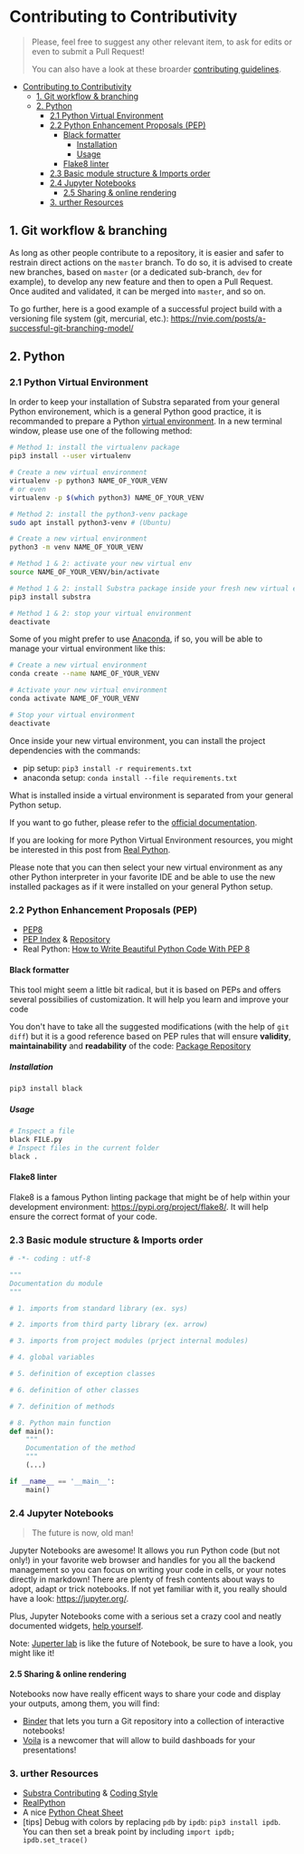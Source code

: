 # Contributing to Contributivity

> Please, feel free to suggest any other relevant item, to ask for edits or even to submit a Pull Request!
>
> You can also have a look at these broarder [contributing guidelines](https://github.com/SubstraFoundation/.github/blob/master/CONTRIBUTING.md).

- [Contributing to Contributivity](#contributing-to-contributivity)
  - [1. Git workflow & branching](#1-git-workflow--branching)
  - [2. Python](#2-python)
    - [2.1 Python Virtual Environment](#21-python-virtual-environment)
    - [2.2 Python Enhancement Proposals (PEP)](#22-python-enhancement-proposals-pep)
      - [Black formatter](#black-formatter)
        - [Installation](#installation)
        - [Usage](#usage)
      - [Flake8 linter](#flake8-linter)
    - [2.3 Basic module structure & Imports order](#23-basic-module-structure--imports-order)
    - [2.4 Jupyter Notebooks](#24-jupyter-notebooks)
      - [2.5 Sharing & online rendering](#25-sharing--online-rendering)
    - [3. urther Resources](#3-urther-resources)

## 1. Git workflow & branching

As long as other people contribute to a repository, it is easier and safer to restrain direct actions on the `master` branch. To do so, it is advised to create new branches, based on `master` (or a dedicated sub-branch, `dev` for example), to develop any new feature and then to open a Pull Request. Once audited and validated, it can be merged into `master`, and so on.

To go further, here is a good example of a successful project build with a versioning file system (git, mercurial, etc.): <https://nvie.com/posts/a-successful-git-branching-model/>

## 2. Python

### 2.1 Python Virtual Environment

In order to keep your installation of Substra separated from your general Python environement, which is a general Python good practice, it is recommanded to prepare a Python [virtual environment](https://virtualenv.pypa.io/en/latest/). In a new terminal window, please use one of the following method:

```sh
# Method 1: install the virtualenv package
pip3 install --user virtualenv

# Create a new virtual environment
virtualenv -p python3 NAME_OF_YOUR_VENV
# or even
virtualenv -p $(which python3) NAME_OF_YOUR_VENV

# Method 2: install the python3-venv package
sudo apt install python3-venv # (Ubuntu)

# Create a new virtual environment
python3 -m venv NAME_OF_YOUR_VENV

# Method 1 & 2: activate your new virtual env
source NAME_OF_YOUR_VENV/bin/activate

# Method 1 & 2: install Substra package inside your fresh new virtual environment
pip3 install substra

# Method 1 & 2: stop your virtual environment
deactivate
```

Some of you might prefer to use [Anaconda](https://anaconda.org/), if so, you will be able to manage your virtual environment like this:

```sh
# Create a new virtual environment
conda create --name NAME_OF_YOUR_VENV

# Activate your new virtual environment
conda activate NAME_OF_YOUR_VENV

# Stop your virtual environment
deactivate
```

Once inside your new virtual environment, you can install the project dependencies with the commands:

- pip setup: `pip3 install -r requirements.txt`
- anaconda setup: `conda install --file requirements.txt`

What is installed inside a virtual environment is separated from your general Python setup.

If you want to go futher, please refer to the [official documentation](https://docs.conda.io/projects/conda/en/latest/user-guide/tasks/manage-environments.html).

If you are looking for more Python Virtual Environment resources, you might be interested in this post from [Real Python](https://realpython.com/python-virtual-environments-a-primer/).

Please note that you can then select your new virtual environment as any other Python interpreter in your favorite IDE and be able to use the new installed packages as if it were installed on your general Python setup.

### 2.2 Python Enhancement Proposals (PEP)

- [PEP8](https://pep8.org/)
- [PEP Index](https://www.python.org/dev/peps/) & [Repository](https://github.com/python/peps)
- Real Python: [How to Write Beautiful Python Code With PEP 8](https://realpython.com/python-pep8/)

#### Black formatter

This tool might seem a little bit radical, but it is based on PEPs and offers several possibilies of customization. It will help you learn and improve your code

You don't have to take all the suggested modifications (with the help of `git diff`) but it is a good reference based on PEP rules that will ensure **validity**, **maintainability** and **readability** of the code: [Package Repository](https://github.com/psf/black)

##### Installation

```sh
pip3 install black
```

##### Usage

```sh
# Inspect a file
black FILE.py
# Inspect files in the current folder
black .
```

#### Flake8 linter

Flake8 is a famous Python linting package that might be of help within your development environment: <https://pypi.org/project/flake8/>. It will help ensure the correct format of your code.

### 2.3 Basic module structure & Imports order

```python
# -*- coding : utf-8

"""
Documentation du module
"""

# 1. imports from standard library (ex. sys)

# 2. imports from third party library (ex. arrow)

# 3. imports from project modules (prject internal modules)

# 4. global variables

# 5. definition of exception classes

# 6. definition of other classes

# 7. definition of methods

# 8. Python main function
def main():
    """
    Documentation of the method
    """
    (...)

if __name__ == '__main__':
    main()
```

### 2.4 Jupyter Notebooks

> The future is now, old man!

Jupyter Notebooks are awesome! It allows you run Python code (but not only!) in your favorite web browser and handles for you all the backend management so you can focus on writing your code in cells, or your notes directly in markdown! There are plenty of fresh contents about ways to adopt, adapt or trick notebooks. If not yet familiar with it, you really should have a look: <https://jupyter.org/>.

Plus, Jupyter Notebooks come with a serious set a crazy cool and neatly documented widgets, [help yourself](
https://ipywidgets.readthedocs.io/en/latest/).

Note: [Juperter lab](https://github.com/jupyterlab/jupyterlab) is like the future of Notebook, be sure to have a look, you might like it!

#### 2.5 Sharing & online rendering

Notebooks now have really efficent ways to share your code and display your outputs, among them, you will find:

- [Binder](https://mybinder.org/) that lets you turn a Git repository into a collection of interactive notebooks!
- [Voila](https://github.com/voila-dashboards/voila) is a newcomer that will allow to build dashboads for your presentations!

### 3. urther Resources

- [Substra Contributing](https://github.com/SubstraFoundation/.github/blob/master/CONTRIBUTING.md) & [Coding Style](https://github.com/SubstraFoundation/.github/blob/master/CONTRIBUTING.md#coding-guidelines)
- [RealPython](https://realpython.com)
- A nice [Python Cheat Sheet](https://gto76.github.io/python-cheatsheet/)
- [tips] Debug with colors by replacing `pdb` by `ipdb`: `pip3 install ipdb`. You can then set a break point by including `import ipdb; ipdb.set_trace()`
